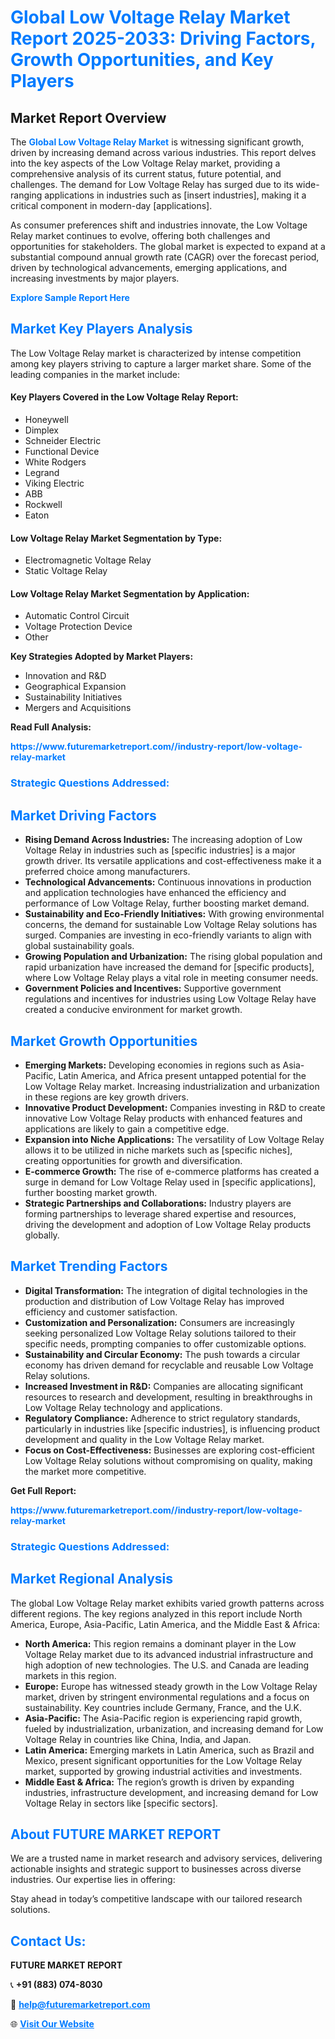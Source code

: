 <h1 style="color: #007BFF;">Global Low Voltage Relay Market Report 2025-2033: Driving Factors, Growth Opportunities, and Key Players</h1>

<section id="overview">
<h2>Market Report Overview</h2>
<p>The <a href="https://www.futuremarketreport.com//industry-report/low-voltage-relay-market" style="color: #007BFF; text-decoration: none;"><strong>Global Low Voltage Relay Market</strong></a> is witnessing significant growth, driven by increasing demand across various industries. This report delves into the key aspects of the Low Voltage Relay market, providing a comprehensive analysis of its current status, future potential, and challenges. The demand for Low Voltage Relay has surged due to its wide-ranging applications in industries such as [insert industries], making it a critical component in modern-day [applications].</p>
<p>As consumer preferences shift and industries innovate, the Low Voltage Relay market continues to evolve, offering both challenges and opportunities for stakeholders. The global market is expected to expand at a substantial compound annual growth rate (CAGR) over the forecast period, driven by technological advancements, emerging applications, and increasing investments by major players.</p>
</section>

<section id="overview">
<p><a href="https://www.futuremarketreport.com//request-sample/reportId=59219" style="color: #007BFF; text-decoration: none;"><strong>Explore Sample Report Here</strong></a></p>
</section>

<section id="key-players">
<h2 style="color: #007BFF;">Market Key Players Analysis</h2>
<p>The Low Voltage Relay market is characterized by intense competition among key players striving to capture a larger market share. Some of the leading companies in the market include:</p>
<h4>Key Players Covered in the Low Voltage Relay Report:</h4>
<ul><li>Honeywell</li><li>Dimplex</li><li>Schneider Electric</li><li>Functional Device</li><li>White Rodgers</li><li>Legrand</li><li>Viking Electric</li><li>ABB</li><li>Rockwell</li><li>Eaton</li></ul>
<h4>Low Voltage Relay Market Segmentation by Type:</h4>
<ul><li>Electromagnetic Voltage Relay</li><li>Static Voltage Relay</li></ul>

<h4>Low Voltage Relay Market Segmentation by Application:</h4>
<ul><li>Automatic Control Circuit</li><li>Voltage Protection Device</li><li>Other</li></ul>
<p><strong>Key Strategies Adopted by Market Players:</strong></p>
<ul>
<li>Innovation and R&D</li>
<li>Geographical Expansion</li>
<li>Sustainability Initiatives</li>
<li>Mergers and Acquisitions</li>
</ul>
</section>

<section>
<p><strong>Read Full Analysis: </strong></p><a href="https://www.futuremarketreport.com//industry-report/low-voltage-relay-market" style="color: #007BFF; text-decoration: none;"><strong>https://www.futuremarketreport.com//industry-report/low-voltage-relay-market</strong></a>
<h3 style="color: #007BFF;">Strategic Questions Addressed:</h3>
</section>

<section id="driving-factors">
<h2 style="color: #007BFF;">Market Driving Factors</h2>
<ul>
<li><strong>Rising Demand Across Industries:</strong> The increasing adoption of Low Voltage Relay in industries such as [specific industries] is a major growth driver. Its versatile applications and cost-effectiveness make it a preferred choice among manufacturers.</li>
<li><strong>Technological Advancements:</strong> Continuous innovations in production and application technologies have enhanced the efficiency and performance of Low Voltage Relay, further boosting market demand.</li>
<li><strong>Sustainability and Eco-Friendly Initiatives:</strong> With growing environmental concerns, the demand for sustainable Low Voltage Relay solutions has surged. Companies are investing in eco-friendly variants to align with global sustainability goals.</li>
<li><strong>Growing Population and Urbanization:</strong> The rising global population and rapid urbanization have increased the demand for [specific products], where Low Voltage Relay plays a vital role in meeting consumer needs.</li>
<li><strong>Government Policies and Incentives:</strong> Supportive government regulations and incentives for industries using Low Voltage Relay have created a conducive environment for market growth.</li>
</ul>
</section>

<section id="growth-opportunities">
<h2 style="color: #007BFF;">Market Growth Opportunities</h2>
<ul>
<li><strong>Emerging Markets:</strong> Developing economies in regions such as Asia-Pacific, Latin America, and Africa present untapped potential for the Low Voltage Relay market. Increasing industrialization and urbanization in these regions are key growth drivers.</li>
<li><strong>Innovative Product Development:</strong> Companies investing in R&D to create innovative Low Voltage Relay products with enhanced features and applications are likely to gain a competitive edge.</li>
<li><strong>Expansion into Niche Applications:</strong> The versatility of Low Voltage Relay allows it to be utilized in niche markets such as [specific niches], creating opportunities for growth and diversification.</li>
<li><strong>E-commerce Growth:</strong> The rise of e-commerce platforms has created a surge in demand for Low Voltage Relay used in [specific applications], further boosting market growth.</li>
<li><strong>Strategic Partnerships and Collaborations:</strong> Industry players are forming partnerships to leverage shared expertise and resources, driving the development and adoption of Low Voltage Relay products globally.</li>
</ul>
</section>

<section id="trending-factors">
<h2 style="color: #007BFF;">Market Trending Factors</h2>
<ul>
<li><strong>Digital Transformation:</strong> The integration of digital technologies in the production and distribution of Low Voltage Relay has improved efficiency and customer satisfaction.</li>
<li><strong>Customization and Personalization:</strong> Consumers are increasingly seeking personalized Low Voltage Relay solutions tailored to their specific needs, prompting companies to offer customizable options.</li>
<li><strong>Sustainability and Circular Economy:</strong> The push towards a circular economy has driven demand for recyclable and reusable Low Voltage Relay solutions.</li>
<li><strong>Increased Investment in R&D:</strong> Companies are allocating significant resources to research and development, resulting in breakthroughs in Low Voltage Relay technology and applications.</li>
<li><strong>Regulatory Compliance:</strong> Adherence to strict regulatory standards, particularly in industries like [specific industries], is influencing product development and quality in the Low Voltage Relay market.</li>
<li><strong>Focus on Cost-Effectiveness:</strong> Businesses are exploring cost-efficient Low Voltage Relay solutions without compromising on quality, making the market more competitive.</li>
</ul>
</section>

<section>
<p><strong>Get Full Report: </strong></p><a href="https://www.futuremarketreport.com//industry-report/low-voltage-relay-market" style="color: #007BFF; text-decoration: none;"><strong>https://www.futuremarketreport.com//industry-report/low-voltage-relay-market</strong></a>
<h3 style="color: #007BFF;">Strategic Questions Addressed:</h3>
</section>


<section id="regional-analysis">
<h2 style="color: #007BFF;">Market Regional Analysis</h2>
<p>The global Low Voltage Relay market exhibits varied growth patterns across different regions. The key regions analyzed in this report include North America, Europe, Asia-Pacific, Latin America, and the Middle East & Africa:</p>
<ul>
<li><strong>North America:</strong> This region remains a dominant player in the Low Voltage Relay market due to its advanced industrial infrastructure and high adoption of new technologies. The U.S. and Canada are leading markets in this region.</li>
<li><strong>Europe:</strong> Europe has witnessed steady growth in the Low Voltage Relay market, driven by stringent environmental regulations and a focus on sustainability. Key countries include Germany, France, and the U.K.</li>
<li><strong>Asia-Pacific:</strong> The Asia-Pacific region is experiencing rapid growth, fueled by industrialization, urbanization, and increasing demand for Low Voltage Relay in countries like China, India, and Japan.</li>
<li><strong>Latin America:</strong> Emerging markets in Latin America, such as Brazil and Mexico, present significant opportunities for the Low Voltage Relay market, supported by growing industrial activities and investments.</li>
<li><strong>Middle East & Africa:</strong> The region’s growth is driven by expanding industries, infrastructure development, and increasing demand for Low Voltage Relay in sectors like [specific sectors].</li>
</ul>
</section>

<footer>
<h2 style="color: #007BFF;">About FUTURE MARKET REPORT</h2>
<p>We are a trusted name in market research and advisory services, delivering actionable insights and strategic support to businesses across diverse industries. Our expertise lies in offering:</p>

<p>Stay ahead in today’s competitive landscape with our tailored research solutions.</p>

<h2 style="color: #007BFF;">Contact Us:</h2>
<p><strong>FUTURE MARKET REPORT</strong></p>
<p>📞 <strong>+91 (883) 074-8030</strong></p>
<p>📧 <strong><a href="mailto:help@futuremarketreport.com" style="color: #007BFF;">help@futuremarketreport.com</a></strong></p>
<p>🌐 <strong><a href="https://www.futuremarketreport.com/" style="color: #007BFF;">Visit Our Website</a></strong></p>
</footer>